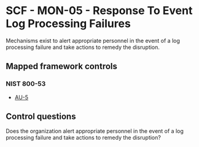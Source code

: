 # SCF - MON-05 - Response To Event Log Processing Failures
Mechanisms exist to alert appropriate personnel in the event of a log processing failure and take actions to remedy the disruption.
## Mapped framework controls
### NIST 800-53
- [AU-5](../nist80053/au-5.md)
  
## Control questions
Does the organization alert appropriate personnel in the event of a log processing failure and take actions to remedy the disruption?
  